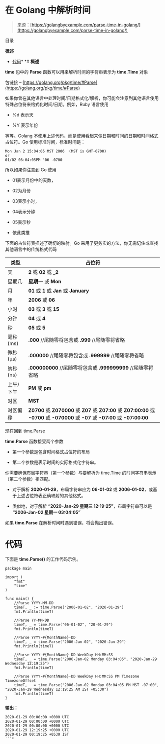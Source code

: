 <!--yml

类别：未分类

日期：2024-10-13 06:08:05

-->

# 在 Golang 中解析时间

> 来源：[https://golangbyexample.com/parse-time-in-golang/](https://golangbyexample.com/parse-time-in-golang/)

目录

**[概述](#Overview "Overview")**

+   [代码](#Code "Code")*  *# **概述**

**time** 包中的 **Parse** 函数可以用来解析时间的字符串表示为 **time.Time** 对象

包链接 – [https://golang.org/pkg/time/#Parse](https://golang.org/pkg/time/#Parse)

如果你曾在其他语言中处理时间/日期格式化/解析，你可能会注意到其他语言使用特殊占位符来格式化时间/日期。例如，Ruby 语言使用

+   %d 表示天

+   %Y 表示年份

等等。Golang 不使用上述代码，而是使用看起来像日期和时间的日期和时间格式占位符。Go 使用标准时间，标准时间是：

```
Mon Jan 2 15:04:05 MST 2006  (MST is GMT-0700)
or 
01/02 03:04:05PM '06 -0700
```

所以如果你注意到 Go 使用

+   01表示月份中的天数，

+   02为月份

+   03表示小时，

+   04表示分钟

+   05表示秒

+   依此类推

下面的占位符表描述了确切的映射。Go 采用了更务实的方法，你无需记住或查找其他语言中的传统格式代码

| **类型** | **占位符** |
| --- | --- |
| 天 | **2** 或 **02** 或 **_2** |
| 星期几 | **星期一** 或 **Mon** |
| 月 | **01** 或 **1** 或 **Jan** 或 **January** |
| 年 | **2006** 或 **06** |
| 小时 | **03** 或 **3** 或 **15** |
| 分钟 | **04** 或 **4** |
| 秒 | **05** 或 **5** |
| 毫秒 (ms) | **.000** //尾随零将包含或 **.999** //尾随零将省略 |
| 微秒 (μs) | **.000000** //尾随零将包含或 **.999999** //尾随零将省略 |
| 纳秒 (ns) | **.000000000** //尾随零将包含或 **.999999999** //尾随零将省略 |
| 上午/下午 | **PM** 或 **pm** |
| 时区 | **MST** |
| 时区偏移 | **Z0700** 或 **Z070000** 或 **Z07** 或 **Z07:00** 或 **Z07:00:00** 或 **-0700** 或 **-070000** 或 **-07** 或 **-07:00** 或 **-07:00:00** |

现在回到 time.Parse

**time.Parse** 函数接受两个参数

+   第一个参数是包含时间格式占位符的布局

+   第二个参数是表示时间的实际格式化字符串。

你需要确保布局字符串（第一个参数）与要解析为 time.Time 的时间字符串表示（第二个参数）相匹配。

+   对于解析 **2020-01-29**，布局字符串应为 **06-01-02** 或 **2006-01-02**，或基于上述占位符表正确映射的其他格式。

+   类似地，对于解析 **“2020-Jan-29 星期三 12:19:25”**，布局字符串可以是 **“2006-Jan-02 星期一 03:04:05”**

如果 **time.Parse** 在解析时间时遇到错误，将会抛出错误。

# **代码**

下面是 **time.Parse()** 的工作代码示例。

```
package main

import (
    "fmt"
    "time"
)

func main() {
    //Parse YYYY-MM-DD
    timeT, _ := time.Parse("2006-01-02", "2020-01-29")
    fmt.Println(timeT)

    //Parse YY-MM-DD
    timeT, _ = time.Parse("06-01-02", "20-01-29")
    fmt.Println(timeT)

    //Parse YYYY-#{MonthName}-DD
    timeT, _ = time.Parse("2006-Jan-02", "2020-Jan-29")
    fmt.Println(timeT)

    //Parse YYYY-#{MonthName}-DD WeekDay HH:MM:SS
    timeT, _ = time.Parse("2006-Jan-02 Monday 03:04:05", "2020-Jan-29 Wednesday 12:19:25")
    fmt.Println(timeT)

    //Parse YYYY-#{MonthName}-DD WeekDay HH:MM:SS PM Timezone TimezoneOffset
    timeT, _ = time.Parse("2006-Jan-02 Monday 03:04:05 PM MST -07:00", "2020-Jan-29 Wednesday 12:19:25 AM IST +05:30")
    fmt.Println(timeT)
}
```

**输出：**

```
2020-01-29 00:00:00 +0000 UTC
2020-01-29 00:00:00 +0000 UTC
2020-01-29 00:00:00 +0000 UTC
2020-01-29 12:19:25 +0000 UTC
2020-01-29 00:19:25 +0530 IST
```*
